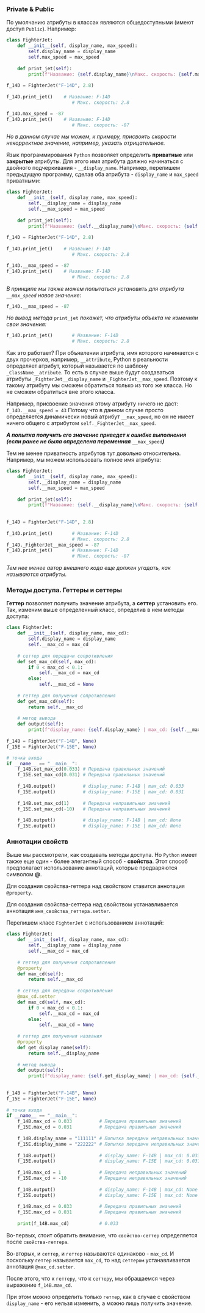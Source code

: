 ### Private & Public

По умолчанию атрибуты в классах являются общедоступными (имеют доступ `Public`). Например:
```python
class FighterJet:  
    def __init__(self, display_name, max_speed):  
        self.display_name = display_name  
        self.max_speed = max_speed  
  
    def print_jet(self):  
        print(f"Название: {self.display_name}\nМакс. скорость: {self.max_speed}")  
  
f_14D = FighterJet("F-14D", 2.8)  
  
f_14D.print_jet()    # Название: F-14D  
                        # Макс. скорость: 2.8  

f_14D.max_speed = -87  
f_14D.print_jet()    # Название: F-14D  
                        # Макс. скорость: -87
```
*Но в данном случае мы можем, к примеру, присвоить скорости некорректное значение, например, указать отрицательное.*

Язык программирования `Python` позволяет определить **приватные** или **закрытые** атрибуты. Для этого имя атрибута должно начинаться с двойного подчеркивания - `__display_name`. Например, перепишем предыдущую программу, сделав оба атрибута - `display_name` и `max_speed` приватными:
```python
class FighterJet:  
    def __init__(self, display_name, max_speed):  
        self.__display_name = display_name  
        self.__max_speed = max_speed  
  
    def print_jet(self):  
        print(f"Название: {self.__display_name}\nМакс. скорость: {self.__max_speed}")  
  
f_14D = FighterJet("F-14D", 2.8)  
  
f_14D.print_jet()    # Название: F-14D  
                        # Макс. скорость: 2.8

f_14D.__max_speed = -87  
f_14D.print_jet()    # Название: F-14D  
                        # Макс. скорость: 2.8
```
*В принципе мы также можем попытаться установить для атрибута `__max_speed` новое значение:*
```python
f_14D.__max_speed = -87  
```

*Но вывод метода* `print_jet` *покажет, что атрибуты объекта не изменили свои значения:*
```python
f_14D.print_jet()       # Название: F-14D  
	                    # Макс. скорость: 2.8
```

Как это работает? При объявлении атрибута, имя которого начинается с двух прочерков, например, `__attribute`, Python в реальности определяет атрибут, который называется по шаблону `_ClassName__atribute`. То есть в случае выше будут создаваться атрибуты `_FighterJet__display_name` и `_FighterJet__max_speed`. Поэтому к такому атрибуту мы сможем обратиться только из того же класса. Но не сможем обратиться вне этого класса.

Например, присвоение значения этому атрибуту ничего не даст:
`f_14D.__max_speed = 43`
Потому что в данном случае просто определяется динамически новый атрибут `__max_speed`, но он не имеет ничего общего с атрибутом `self._FighterJet__max_speed`.

***А попытка получить его значение приведет к ошибке выполнения (если ранее не была определена переменная*** `__max_speed`***)***

Тем не менее приватность атрибутов тут довольно относительна. Например, мы можем использовать полное имя атрибута:
```python
class FighterJet:  
    def __init__(self, display_name, max_speed):  
        self.__display_name = display_name  
        self.__max_speed = max_speed  
  
    def print_jet(self):  
        print(f"Название: {self.__display_name}\nМакс. скорость: {self.__max_speed}")  
  
  
f_14D = FighterJet("F-14D", 2.8)  
  
f_14D.print_jet()       # Название: F-14D  
                        # Макс. скорость: 2.8  
f_14D._FighterJet__max_speed = -87  
f_14D.print_jet()       # Название: F-14D  
                        # Макс. скорость: -87
```
*Тем нее менее автор внешнего кода еще должен угадать, как называются атрибуты.*

### Методы доступа. Геттеры и сеттеры

**Геттер** позволяет получить значение атрибута, а **сеттер** установить его. Так, изменим выше определенный класс, определив в нем методы доступа:
```python
class FighterJet:  
    def __init__(self, display_name, max_cd):  
        self.display_name = display_name  
        self.__max_cd = max_cd  
  
    # сеттер для передачи сопротивления  
    def set_max_cd(self, max_cd):  
        if 0 < max_cd < 0.1:  
            self.__max_cd = max_cd  
        else:  
            self.__max_cd = None  
  
    # геттер для получения сопротивления  
    def get_max_cd(self):  
        return self.__max_cd  
  
    # метод вывода  
    def output(self):  
        print(f"display_name: {self.display_name} | max_cd: {self.__max_cd}")  
  
f_14B = FighterJet("F-14B", None)  
f_15E = FighterJet("F-15E", None)  

# точка входа
if __name__ == "__main__":  
    f_14B.set_max_cd(0.033) # Передача правильных значений  
    f_15E.set_max_cd(0.031) # Передача правильных значений  
  
    f_14B.output()          # display_name: F-14B | max_cd: 0.033  
    f_15E.output()          # display_name: F-15E | max_cd: 0.031  
  
    f_14B.set_max_cd(1)     # Передача неправильных значений  
    f_15E.set_max_cd(-10)   # Передача неправильных значений  
  
    f_14B.output()          # display_name: F-14B | max_cd: None  
    f_15E.output()          # display_name: F-15E | max_cd: None
```

### Аннотации свойств

Выше мы рассмотрели, как создавать методы доступа. Но `Python` имеет также еще один - более элегантный способ - **свойства**. Этот способ предполагает использование аннотаций, которые предваряются символом **@**.

Для создания свойства-геттера над свойством ставится аннотация `@property`.

Для создания свойства-сеттера над свойством устанавливается аннотация `имя_свойства_геттера.setter`.

Перепишем класс `FighterJet` с использованием аннотаций:
```python
class FighterJet:  
    def __init__(self, display_name, max_cd):  
        self.__display_name = display_name  
        self.__max_cd = max_cd  
  
    # геттер для получения сопротивления  
    @property  
    def max_cd(self):  
        return self.__max_cd  
  
    # сеттер для передачи сопротивления  
    @max_cd.setter  
    def max_cd(self, max_cd):  
        if 0 < max_cd < 0.1:  
            self.__max_cd = max_cd  
        else:  
            self.__max_cd = None  
  
    # геттер для получения названия  
    @property  
    def get_display_name(self):  
        return self.__display_name  
  
    # метод вывода  
    def output(self):  
        print(f"display_name: {self.get_display_name} | max_cd: {self.__max_cd}")  
  
  
f_14B = FighterJet("F-14B", None)  
f_15E = FighterJet("F-15E", None)  
  
# точка входа  
if __name__ == "__main__":  
    f_14B.max_cd = 0.033          # Передача правильных значений  
    f_15E.max_cd = 0.031          # Передача правильных значений  
  
    f_14B.display_name = "111111" # Попытка передачи неправильных значений  
    f_15E.display_name = "222222" # Попытка передачи неправильных значений  
  
    f_14B.output()                # display_name: F-14B | max_cd: 0.033  
    f_15E.output()                # display_name: F-15E | max_cd: 0.031  
  
    f_14B.max_cd = 1              # Передача неправильных значений  
    f_15E.max_cd = -10            # Передача неправильных значений  
  
    f_14B.output()                # display_name: F-14B | max_cd: None  
    f_15E.output()                # display_name: F-15E | max_cd: None
    
	f_14B.max_cd = 0.033          # Передача правильных значений  
	f_15E.max_cd = 0.031          # Передача правильных значений  
	  
	print(f_14B.max_cd)           # 0.033
```

Во-первых, стоит обратить внимание, что `свойство-сеттер` определяется после `свойства-геттера`.

Во-вторых, и `сеттер`, и `геттер` называются одинаково - `max_cd`. И поскольку `геттер` называется `max_cd`, то над `сеттером` устанавливается аннотация `@max_cd.setter`.

После этого, что к `геттеру`, что к `сеттеру`, мы обращаемся через выражение `f_14B.max_cd`.

При этом можно определить только `геттер`, как в случае с свойством `display_name` - его нельзя изменить, а можно лишь получить значение.